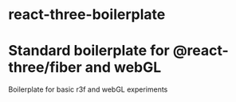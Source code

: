 # react-three-boilerplate


<h1>Standard boilerplate for @react-three/fiber and webGL</h1>
Boilerplate for basic r3f and webGL experiments
